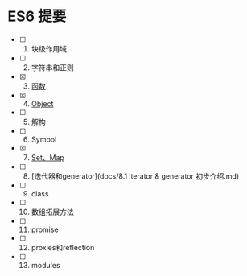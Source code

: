 # ES6 提要

* [ ] 1. 块级作用域
* [ ] 2. 字符串和正则
* [x] 3. [函数](docs/3.function.md)
* [x] 4. [Object](docs/4.object.md)
* [ ] 5. 解构
* [ ] 6. Symbol
* [x] 7. [Set、Map](docs/7.set_map.md)
* [ ] 8. [迭代器和generator](docs/8.1 iterator & generator 初步介绍.md)
* [ ] 9. class
* [ ] 10. 数组拓展方法
* [ ] 11. promise
* [ ] 12. proxies和reflection
* [ ] 13. modules

